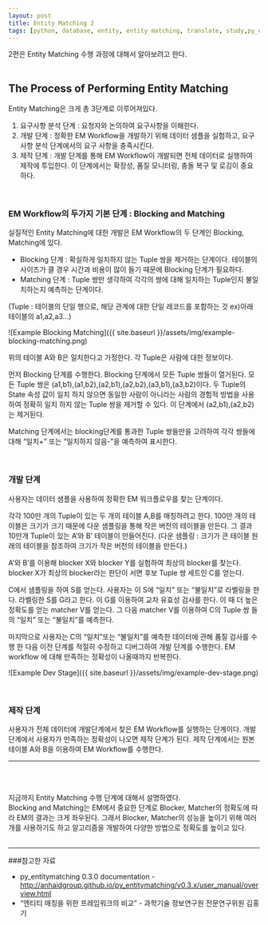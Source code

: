 ```yaml
---
layout: post
title: Entity Matching 2
tags: [python, database, entity, entity matching, translate, study,py_entitymatching]
---
```



2편은 Entity Matching 수행 과정에 대해서 알아보려고 한다. <br>
<br>

## The Process of Performing Entity Matching

Entity Matching은 크게 총 3단계로 이루어져있다.

1. 요구사항 분석 단계 : 요청자와 논의하여 요구사항을 이해한다. 
2. 개발 단계  : 정확한 EM Workflow을 개발하기 위해 데이터 샘플을 실험하고, 요구사항 분석 단계에서의 요구 사항을 충족시킨다.
3. 제작 단계  : 개발 단계를 통해 EM Workflow이 개발되면 전체 데이터로 실행하여 제작에 투입한다. 이 단계에서는 확장성, 품질 모니터링, 충돌 복구 및 로깅이 중요하다.
<br>

### EM Workflow의 두가지 기본 단계 : Blocking and Matching

실질적인 Entity Matching에 대한 개발은 EM Workflow의 두 단계인 Blocking, Matching에 있다. 
 * Blocking 단계 :  확실하게 일치하지 않는 Tuple 쌍을 제거하는 단계이다. 테이블의 사이즈가 클 경우 시간과 비용이 많이 들기 때문에 Blocking 단계가 필요하다. 
 * Matching 단계 : Tuple 쌍만 생각하여 각각의 쌍에 대해 일치하는 Tuple인지 불일치하는지 예측하는 단계이다. 

 (Tuple : 테이블의 단일 행으로, 해당 관계에 대한 단일 레코드를 포함하는 것 ex)아래 테이블의 a1,a2,a3...)


![Example Blocking Matching]({{ site.baseurl }}/assets/img/example-blocking-matching.png)

위의 테이블 A와 B은 일치한다고 가정한다. 각 Tuple은 사람에 대한 정보이다. 


먼저 Blocking 단계를 수행한다. Blocking 단계에서 모든 Tuple 쌍들이 열거된다. 모든 Tuple 쌍은 (a1,b1),(a1,b2),(a2,b1),(a2,b2),(a3,b1),(a3,b2)이다. 두 Tuple의 State 속성 값이 일치 하지 않으면 동일한 사람이 아니라는 사람의 경험적 방법을 사용하여 정확히 일치 하지 않는 Tuple 쌍을 제거할 수 있다. 이 단계에서 (a2,b1),(a2,b2)는 제거된다. 


Matching 단계에서는 blocking단계를 통과한 Tuple 쌍들만을 고려하여 각각 쌍들에 대해 “일치+” 또는 “일치하지 않음-”을 예측하여 표시한다. 

<br>

### 개발 단계

사용자는 데이터 샘플을 사용하여 정확한 EM 워크플로우를 찾는 단계이다. 

각각 100만 개의 Tuple이 있는 두 개의 테이블 A,B를 매칭하려고 한다. 100만 개의 테이블은 크기가 크기 때문에 다운 샘플링을 통해 작은 버전의 테이블을 만든다. 그 결과 10만개 Tuple이 있는 A’와 B’ 테이블이 만들어진다. (다운 샘플링 : 크기가 큰 테이블 원래의 테이블을 참조하여 크기가 작은 버전의 테이블을 만든다.)<br>

 A’와 B’를 이용해 blocker X와 blocker Y를 실험하여 최상의 blocker를 찾는다. blocker X가 최상의 blocker라는 판단이 서면 후보 Tuple 쌍 세트인 C를 얻는다. <br>

C에서 샘플링을 하여 S를 얻는다. 사용자는 이 S에 “일치” 또는 “불일치”로 라벨링을 한다.  라벨링한 S를 G라고 한다. 이 G를 이용하여 교차 유효성 검사를 한다. 이 때 더 높은 정확도를 얻는 matcher V를 얻는다. 그 다음  matcher V를 이용하여 C의 Tuple 쌍 들의 “일치” 또는 “불일치”를 예측한다. <br>

마지막으로 사용자는 C의 “일치”또는 “불일치”를 예측한 데이터에 관해 품질 검사를 수행 한 다음 이전 단계를 적절히 수정하고 디버그하여 개발 단계를 수행한다. EM workflow 에 대해 만족하는 정확성이 나올때까지 반복한다.
<br>

![Example Dev Stage]({{ site.baseurl }}/assets/img/example-dev-stage.png)

<br>

### 제작 단계 
사용자가 전체 데이터에 개발단계에서 찾은 EM Workflow를 실행하는 단계이다.
개발 단계에서 사용자가 만족하는 정확성이 나오면 제작 단계가 된다. 제작 단계에서는 원본 테이블 A와 B을 이용하여 EM Workflow를 수행한다. 

---

<br><br>

지금까지 Entity Matching 수행 단계에 대해서 설명하였다. <br>
Blocking and Matching는 EM에서 중요한 단계로 Blocker, Matcher의 정확도에 따라 EM의 결과는 크게 좌우된다.
그래서 Blocker, Matcher의 성능을 높이기 위해 여러 개를 사용하기도 하고 알고리즘을 개발하여 다양한 방법으로 정확도를 높이고 있다. 
<br><br>

---

###참고한 자료 <br>
* py_entitymatching 0.3.0 documentation - http://anhaidgroup.github.io/py_entitymatching/v0.3.x/user_manual/overview.html <br>
* “엔티티 매칭을 위한 프레임워크의 비교” - 과학기술 정보연구원 전문연구위원 김홍기
<br>

